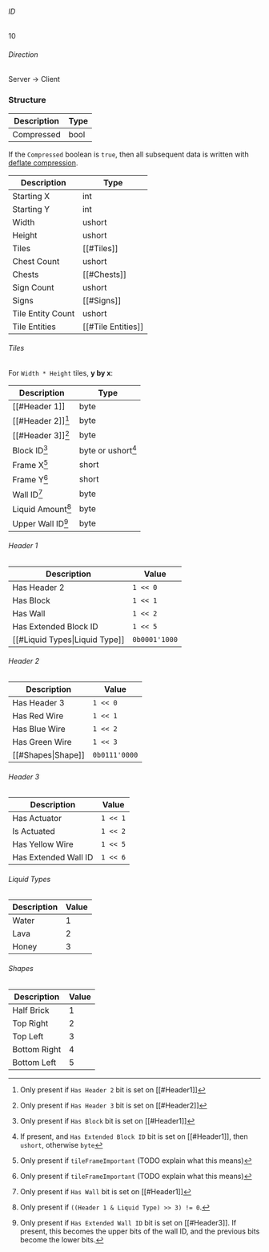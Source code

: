 ###### ID
10

###### Direction
Server -> Client

### Structure
| Description | Type |
|-------------|------|
| Compressed  | bool |

If the `Compressed` boolean is `true`, then all subsequent data is written with [deflate compression](https://wikipedia.org/wiki/Deflate).

| Description       | Type               |
|-------------------|--------------------|
| Starting X        | int                |
| Starting Y        | int                |
| Width             | ushort             |
| Height            | ushort             |
| Tiles             | [[#Tiles]]         |
| Chest Count       | ushort             |
| Chests            | [[#Chests]]        |
| Sign Count        | ushort             |
| Signs             | [[#Signs]]         |
| Tile Entity Count | ushort             |
| Tile Entities     | [[#Tile Entities]] |

###### Tiles
For `Width * Height` tiles, **y by x**:

| Description       | Type               |
|-------------------|--------------------|
| [[#Header 1]]     | byte               |
| [[#Header 2]][^1] | byte               |
| [[#Header 3]][^2] | byte               |
| Block ID[^3]      | byte or ushort[^4] |
| Frame X[^5]       | short              |
| Frame Y[^5]       | short              |
| Wall ID[^6]       | byte               |
| Liquid Amount[^7] | byte               |
| Upper Wall ID[^8] | byte               |

[^1]: Only present if `Has Header 2` bit is set on [[#Header1]]
[^2]: Only present if `Has Header 3` bit is set on [[#Header2]]
[^3]: Only present if `Has Block` bit is set on [[#Header1]]
[^4]: If present, and `Has Extended Block ID` bit is set on [[#Header1]], then `ushort`, otherwise `byte`
[^5]: Only present if `tileFrameImportant` (TODO explain what this means)
[^6]: Only present if `Has Wall` bit is set on [[#Header1]]
[^7]: Only present if `((Header 1 & Liquid Type) >> 3) != 0`.
[^8]: Only present if `Has Extended Wall ID` bit is set on [[#Header3]]. If present, this becomes the upper bits of the wall ID, and the previous bits become the lower bits.

###### Header 1
| Description                    | Value         |
|--------------------------------|---------------|
| Has Header 2                   | `1 << 0`      |
| Has Block                      | `1 << 1`      |
| Has Wall                       | `1 << 2`      |
| Has Extended Block ID          | `1 << 5`      |
| [[#Liquid Types\|Liquid Type]] | `0b0001'1000` |

###### Header 2
| Description        | Value         |
|--------------------|---------------|
| Has Header 3       | `1 << 0`      |
| Has Red Wire       | `1 << 1`      |
| Has Blue Wire      | `1 << 2`      |
| Has Green Wire     | `1 << 3`      |
| [[#Shapes\|Shape]] | `0b0111'0000` |

###### Header 3
| Description          | Value    |
|----------------------|----------|
| Has Actuator         | `1 << 1` |
| Is Actuated          | `1 << 2` |
| Has Yellow Wire      | `1 << 5` |
| Has Extended Wall ID | `1 << 6` |

###### Liquid Types
| Description | Value |
|-------------|-------|
| Water       | 1     |
| Lava        | 2     |
| Honey       | 3     |

###### Shapes
| Description  | Value |
|--------------|-------|
| Half Brick   | 1     |
| Top Right    | 2     |
| Top Left     | 3     |
| Bottom Right | 4     |
| Bottom Left  | 5     |
